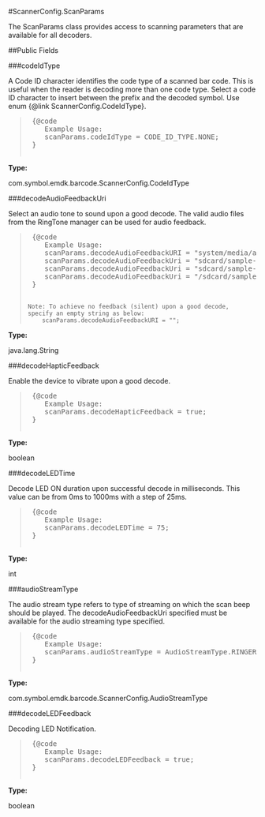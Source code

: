 #ScannerConfig.ScanParams

The ScanParams class provides access to scanning
 parameters that are available for all decoders.



##Public Fields

###codeIdType

A Code ID character identifies the code type of a scanned bar code.
 This is useful when the reader is decoding more than one code type.
 Select a code ID character to insert between the prefix and the
 decoded symbol. Use enum {@link ScannerConfig.CodeIdType}.
 
 <p>
 <blockquote>
 
 <pre>
 {@code
 	Example Usage:
 	scanParams.codeIdType = CODE_ID_TYPE.NONE;
 }
 </pre>
 
 </blockquote>

**Type:**

com.symbol.emdk.barcode.ScannerConfig.CodeIdType

###decodeAudioFeedbackUri

Select an audio tone to sound upon a good decode.
 The valid audio files from the RingTone manager can be used for audio feedback.
 
 <p>
 <blockquote>
 
 <pre>
 {@code
 	Example Usage:
 	scanParams.decodeAudioFeedbackURI = "system/media/audio/notifications/decode-short.wav"; 
	scanParams.decodeAudioFeedbackUri = "sdcard/sample-audio.wav";
	scanParams.decodeAudioFeedbackUri = "sdcard/sample-audio.ogg";
	scanParams.decodeAudioFeedbackUri = "/sdcard/sample-audio.wav";
 }
 </pre>
	Note: To achieve no feedback (silent) upon a good decode, specify an empty string as below:
		scanParams.decodeAudioFeedbackURI = "";
 </blockquote>

**Type:**

java.lang.String

###decodeHapticFeedback

Enable the device to vibrate upon a good decode.
 
 <p>
 <blockquote>
 
 <pre>
 {@code
 	Example Usage:
 	scanParams.decodeHapticFeedback = true;
 }
 </pre>
 
 </blockquote>

**Type:**

boolean

###decodeLEDTime

Decode LED ON duration upon successful decode in milliseconds.
 This value can be from 0ms to 1000ms with a step of 25ms.
 
 <p>
 <blockquote>
 
 <pre>
 {@code
 	Example Usage:
 	scanParams.decodeLEDTime = 75;
 }
 </pre>
 
 </blockquote>

**Type:**

int

###audioStreamType

The audio stream type refers to type of streaming on which the scan beep should be played. 
 The decodeAudioFeedbackUri specified must be available for the audio streaming type specified.
 
 <p>
 <blockquote>
 
 <pre>
 {@code
 	Example Usage:
 	scanParams.audioStreamType = AudioStreamType.RINGER;
 }
 </pre>
 
 </blockquote>

**Type:**

com.symbol.emdk.barcode.ScannerConfig.AudioStreamType

###decodeLEDFeedback

Decoding LED Notification.
 
 <p>
 <blockquote>
 
 <pre>
 {@code
 	Example Usage:
 	scanParams.decodeLEDFeedback = true;
 }
 </pre>
 
 </blockquote>

**Type:**

boolean

